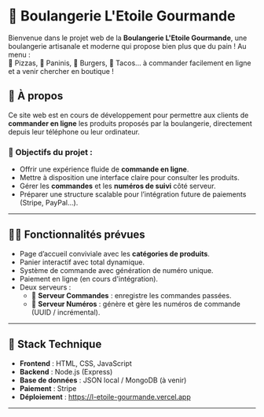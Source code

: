 # 🥖 Boulangerie L'Etoile Gourmande

Bienvenue dans le projet web de la **Boulangerie  L'Etoile Gourmande**, une boulangerie artisanale et moderne qui propose bien plus que du pain ! Au menu :  
🍕 Pizzas, 🥪 Paninis, 🍔 Burgers, 🌮 Tacos… à commander facilement en ligne et a venir chercher en boutique !

## 🧁 À propos

Ce site web est en cours de développement pour permettre aux clients de **commander en ligne** les produits proposés par la boulangerie, directement depuis leur téléphone ou leur ordinateur.

### 🎯 Objectifs du projet :

- Offrir une expérience fluide de **commande en ligne**.
- Mettre à disposition une interface claire pour consulter les produits.
- Gérer les **commandes** et les **numéros de suivi** côté serveur.
- Préparer une structure scalable pour l’intégration future de paiements (Stripe, PayPal...).

---

## 🧑‍🍳 Fonctionnalités prévues

- Page d’accueil conviviale avec les **catégories de produits**.
- Panier interactif avec total dynamique.
- Système de commande avec génération de numéro unique.
- Paiement en ligne (en cours d'intégration).
- Deux serveurs :
  - 🔁 **Serveur Commandes** : enregistre les commandes passées.
  - 🔢 **Serveur Numéros** : génère et gère les numéros de commande (UUID / incrémental).

---

## 🧰 Stack Technique

- **Frontend** : HTML, CSS, JavaScript
- **Backend** : Node.js (Express)
- **Base de données** : JSON local / MongoDB (à venir) 
- **Paiement** : Stripe 
- **Déploiement** : https://l-etoile-gourmande.vercel.app

---


